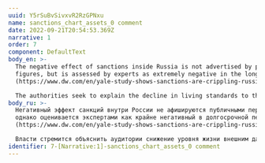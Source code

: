 ```yaml
---
uuid: Y5rSuBvSivxvR2RzGPNxu
name: sanctions_chart_assets_0 comment
date: 2022-09-21T20:54:53.369Z
narrative: 1
order: 7
component: DefaultText
body_en: >-
  The negative effect of sanctions inside Russia is not advertised by public
  figures, but is assessed by experts as extremely negative in the long term
  (https://www.dw.com/en/yale-study-shows-sanctions-are-crippling-russias-economy/a-62623738).\

  The authorities seek to explain the decline in living standards to the audience through external pressure and injustice from unfriendly countries.
body_ru: >-
  Негативный эффект санкций внутри России не афишируются публичными персонами,
  однако оценивается экспертами как крайне негативный в долгосрочной перспективе
  (https://www.dw.com/en/yale-study-shows-sanctions-are-crippling-russias-economy/a-62623738).\

  Власти стремится объяснить аудитории снижение уровня жизни внешним давлением и несправедливостью недружественных стран.
identifier: 7-[Narrative:1]-sanctions_chart_assets_0 comment
---
```

